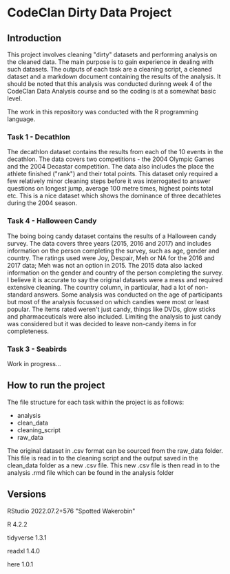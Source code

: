 # CodeClan Dirty Data Project

## Introduction

This project involves cleaning "dirty" datasets and performing analysis on the cleaned data. 
The main purpose is to gain experience in dealing with such datasets. The outputs of each task are a cleaning script, a cleaned dataset and a markdown document containing the results of the analysis. It should be noted that this analysis was conducted durinng week 4 of the CodeClan Data Analysis course and so the coding is at a somewhat basic level. 
 
The work in this repository was conducted with the R programming language. 

### Task 1 - Decathlon
The decathlon dataset contains the results from each of the 10 events in the decathlon. The data covers two competitions - the 2004 Olympic Games and the 2004 Decastar competition. The data also includes the place the athlete finished ("rank") and their total points. 
This dataset only required a few relatively minor cleaning steps before it was interrogated to answer questions on longest jump, average 100 metre times, highest points total etc. 
This is a nice dataset which shows the dominance of three decathletes during the 2004 season. 

### Task 4 - Halloween Candy
The boing boing candy dataset contains the results of a Halloween candy survey. The data covers three years (2015, 2016 and 2017) and includes information on the person completing the survey, such as age, gender and country. The ratings used were Joy, Despair, Meh or NA for the 2016 and 2017 data; Meh was not an option in 2015. The 2015 data also lacked information on the gender and country of the person completing the survey.
I believe it is accurate to say the original datasets were a mess and required extensive cleaning. The country column, in particular, had a lot of non-standard answers. 
Some analysis was conducted on the age of participants but most of the analysis focussed on which candies were most or least popular. The items rated weren't just candy, things like DVDs, glow sticks and pharmaceuticals were also included. Limiting the analysis to just candy was considered but it was decided to leave non-candy items in for completeness. 

### Task 3 - Seabirds
Work in progress...

## How to run the project

The file structure for each task within the project is as follows:
- analysis
- clean_data
- cleaning_script
- raw_data

The original dataset in .csv format can be sourced from the raw_data folder. This file is read in to the cleaning script and the output saved in the clean_data folder as a new .csv file. This new .csv file is then read in to the analysis .rmd file which can be found in the analysis folder 

## Versions

RStudio     2022.07.2+576 "Spotted Wakerobin" 

R           4.2.2

tidyverse   1.3.1

readxl      1.4.0

here        1.0.1
